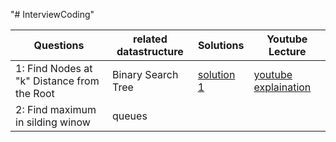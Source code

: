 "# InterviewCoding" 

| Questions |  related datastructure | Solutions| Youtube Lecture|
| --- | --- |--- | ---|
| 1: Find Nodes at "k" Distance from the Root | Binary Search Tree| [solution 1 ](https://github.com/XuyingSwift/InterviewCoding/blob/main/src/BinarySearchTree/XuyingBinaryTree/SearchInABinarySearchTree/BinarySearchTree.java) |[youtube explaination](https://www.youtube.com/watch?v=CXTT_rexHJM&t=245s)|
| 2: Find maximum in silding winow | queues | ||

